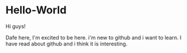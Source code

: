 # Hello-World

Hi guys!

Dafe here, I'm excited to be here. i'm new to github and i want to learn.
I have read about github and i think it is interesting.
